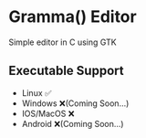 # Gramma() Editor
Simple editor in C using GTK

## Executable Support
- Linux ✅
- Windows ❌(Coming Soon...)
- IOS/MacOS ❌
- Android ❌(Coming Soon...)
